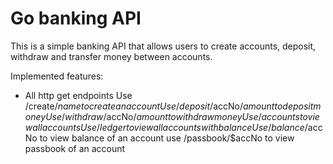 # Go banking API
This is a simple banking API that allows users to create accounts, deposit, withdraw and transfer money between accounts.


Implemented features:
- All http get endpoints
Use /create/$name to create an account
Use /deposit/$accNo/$amount to deposit money
Use /withdraw/$accNo/$amount to withdraw money
Use /accounts to view all accounts
Use /ledger to view all accounts with balance
Use /balance/$accNo to view balance of an account
use /passbook/$accNo to view passbook of an account

